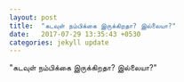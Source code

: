 ```yaml
---
layout: post
title:  "கடவுள் நம்பிக்கை இருக்கிறதா? இல்லையா?"
date:   2017-07-29 13:35:43 +0530
categories: jekyll update
---
```



"கடவுள் நம்பிக்கை இருக்கிறதா? இல்லையா?"

